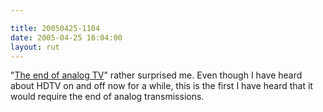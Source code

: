 ```yaml
---

title: 20050425-1104
date: 2005-04-25 16:04:00
layout: rut
---
```


<p> "<a href="http://www.msnbc.msn.com/id/7593620/">The end of analog
TV</a>" rather surprised me.  Even though I have heard about HDTV
on and off now for a while, this is the first I have heard that it
would require the end of analog transmissions.</p>

